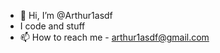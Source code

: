 - 👋 Hi, I’m @Arthur1asdf
- I code and stuff
- 📫 How to reach me - arthur1asdf@gmail.com


<!---
Arthur1asdf/Arthur1asdf is a ✨ special ✨ repository because its `README.md` (this file) appears on your GitHub profile.
You can click the Preview link to take a look at your changes.
--->

